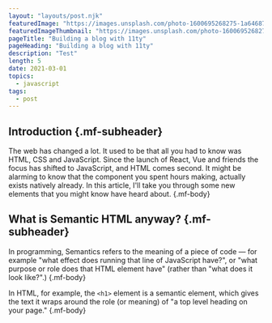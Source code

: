 ```yaml
---
layout: "layouts/post.njk"
featuredImage: "https://images.unsplash.com/photo-1600695268275-1a6468700bd5?ixid=MXwxMjA3fDB8MHxwaG90by1wYWdlfHx8fGVufDB8fHw%3D&ixlib=rb-1.2.1&auto=format&fit=crop&w=1008&q=80"
featuredImageThumbnail: "https://images.unsplash.com/photo-1600695268275-1a6468700bd5?ixid=MXwxMjA3fDB8MHxwaG90by1wYWdlfHx8fGVufDB8fHw%3D&ixlib=rb-1.2.1&auto=format&fit=crop&w=380&h=210&q=80"
pageTitle: "Building a blog with 11ty"
pageHeading: "Building a blog with 11ty"
description: "Test"
length: 5
date: 2021-03-01
topics:
  - javascript
tags:
  - post
---
```


## Introduction {.mf-subheader}
The web has changed a lot. It used to be that all you had to know was HTML, CSS and JavaScript. Since the launch of React, Vue and friends the focus has shifted to JavaScript, and HTML comes second. It might be alarming to know that the component you spent hours making, actually exists natively already. In this article, I'll take you through some new elements that you might know have heard about. {.mf-body}

## What is Semantic HTML anyway? {.mf-subheader}
In programming, Semantics refers to the meaning of a piece of code — for example "what effect does running that line of JavaScript have?", or "what purpose or role does that HTML element have" (rather than "what does it look like?".) {.mf-body}

In HTML, for example, the ```<h1>``` element is a semantic element, which gives the text it wraps around the role (or meaning) of "a top level heading on your page." {.mf-body}